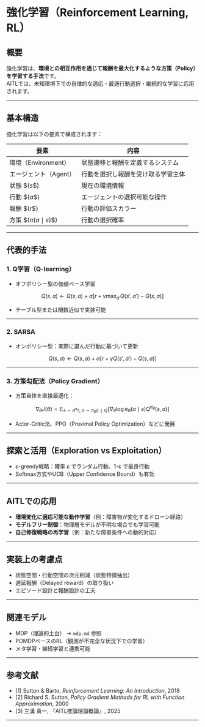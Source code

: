 

# 強化学習（Reinforcement Learning, RL）

## 概要

強化学習は、**環境との相互作用を通じて報酬を最大化するような方策（Policy）を学習する手法**です。  
AITLでは、未知環境下での自律的な適応・最適行動選択・継続的な学習に応用されます。

---

## 基本構造

強化学習は以下の要素で構成されます：

| 要素 | 内容 |
|------|------|
| 環境（Environment） | 状態遷移と報酬を定義するシステム |
| エージェント（Agent） | 行動を選択し報酬を受け取る学習主体 |
| 状態 \$$( s \$$) | 現在の環境情報 |
| 行動 \$$( a \$$) | エージェントの選択可能な操作 |
| 報酬 \$$( r \$$) | 行動の評価スカラー |
| 方策 \$$( \pi(a \mid s) \$$) | 行動の選択確率 |

---

## 代表的手法

### 1. Q学習（Q-learning）

- オフポリシー型の価値ベース学習

$$
Q(s, a) \leftarrow Q(s, a) + \alpha [r + \gamma \max_{a'} Q(s', a') - Q(s, a)]
$$

- テーブル型または関数近似で実装可能

---

### 2. SARSA

- オンポリシー型：実際に選んだ行動に基づいて更新

$$
Q(s, a) \leftarrow Q(s, a) + \alpha [r + \gamma Q(s', a') - Q(s, a)]
$$

---

### 3. 方策勾配法（Policy Gradient）

- 方策自体を直接最適化：

$$
\nabla_\theta J(\theta) = \mathbb{E}_{s \sim d^{\pi_\theta},\ a \sim \pi_\theta(\cdot \mid s)} 
\left[ \nabla_\theta \log \pi_\theta(a \mid s) Q^{\pi_\theta}(s, a) \right]
$$

- Actor-Critic法、PPO（Proximal Policy Optimization）などに発展

---

## 探索と活用（Exploration vs Exploitation）

- ε-greedy戦略：確率 ε でランダム行動、1-ε で最良行動  
- Softmax方式やUCB（Upper Confidence Bound）も有効

---

## AITLでの応用

- **環境変化に適応可能な動作学習**（例：障害物が変化するドローン経路）  
- **モデルフリー制御**：物理層モデルが不明な場合でも学習可能  
- **自己修復戦略の再学習**（例：新たな障害条件への動的対応）

---

## 実装上の考慮点

- 状態空間・行動空間の次元削減（状態特徴抽出）  
- 遅延報酬（Delayed reward）の取り扱い  
- エピソード設計と報酬設計の工夫

---

## 関連モデル

- MDP（理論的土台） → `mdp.md` 参照  
- POMDPベースのRL（観測が不完全な状況下での学習）  
- メタ学習・継続学習と連携可能

---

## 参考文献

- [1] Sutton & Barto, *Reinforcement Learning: An Introduction*, 2018  
- [2] Richard S. Sutton, *Policy Gradient Methods for RL with Function Approximation*, 2000  
- [3] 三溝 真一, 『AITL推論理論概論』, 2025  

---
